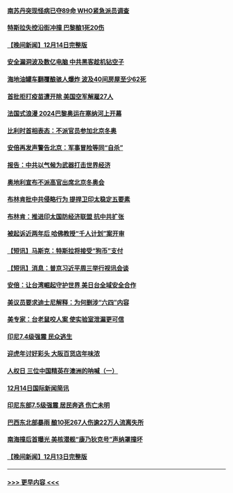 #### [南苏丹突现怪病已夺89命 WHO紧急派员调查](../pages/prog202/a103294435.md?t=12151801) 
#### [特斯拉失控沿街冲撞 巴黎酿1死20伤](../pages/prog202/a103294368.md?t=12151801) 
#### [【晚间新闻】12月14日完整版](../pages/prog202/a103294274.md?t=12151801) 
#### [安全漏洞波及数亿电脑 中共黑客趁机钻空子](../pages/prog202/a103293995.md?t=12151801) 
#### [海地油罐车翻覆酿骇人爆炸 波及40间房屋至少62死](../pages/prog202/a103294266.md?t=12151801) 
#### [首批拒打疫苗遭开除 美国空军解雇27人](../pages/prog202/a103293997.md?t=12151801) 
#### [法国式浪漫 2024巴黎奥运在塞纳河上开幕](../pages/prog202/a103294076.md?t=12151801) 
#### [比利时首相表态：不派官员参加北京冬奥](../pages/prog202/a103293740.md?t=12151801) 
#### [安倍再发声警告北京：军事冒险等同“自杀”](../pages/prog202/a103293923.md?t=12151801) 
#### [报告：中共以气候为武器打击世界经济](../pages/prog202/a103293872.md?t=12151801) 
#### [奥地利宣布不派高官出席北京冬奥会](../pages/prog202/a103293822.md?t=12151801) 
#### [布林肯批中共侵略行为 提捍卫印太稳定五要素](../pages/prog202/a103293718.md?t=12151801) 
#### [布林肯：推进印太国防经济联盟 抗中共扩张](../pages/prog202/a103293797.md?t=12151801) 
#### [被起诉近两年后 哈佛教授“千人计划”案开审](../pages/prog202/a103293644.md?t=12151801) 
#### [【短讯】马斯克：特斯拉将接受“狗币”支付](../pages/prog202/a103293781.md?t=12151801) 
#### [【短讯】消息：普京习近平周三举行视讯会谈](../pages/prog202/a103293716.md?t=12151801) 
#### [安倍：让台湾崛起守护世界 美日台全域安全合作](../pages/prog202/a103293689.md?t=12151801) 
#### [美议员要求迪士尼解释：为何删涉“六四”内容](../pages/prog202/a103293639.md?t=12151801) 
#### [美专家：台老鼠咬人案 使实验室泄漏更可信](../pages/prog202/a103293561.md?t=12151801) 
#### [印尼7.4级强震 民众逃生](../pages/prog202/a103293524.md?t=12151801) 
#### [迎虎年讨好彩头 大阪百货店年味浓](../pages/prog202/a103293518.md?t=12151801) 
#### [人权日 三位中国精英在澳洲的呐喊（一）](../pages/prog202/a103293534.md?t=12151801) 
#### [12月14日国际新闻简讯](../pages/prog202/a103293485.md?t=12151801) 
#### [印尼东部7.5级强震 居民奔逃 伤亡未明](../pages/prog202/a103293372.md?t=12151801) 
#### [巴西东北部暴雨 酿10死267人伤逾22万人流离失所](../pages/prog202/a103293104.md?t=12151801) 
#### [南海撞后首曝光 美核潜舰“康乃狄克号”声纳罩撞坏](../pages/prog202/a103293163.md?t=12151801) 
#### [【晚间新闻】12月13日完整版](../pages/prog202/a103293106.md?t=12151801) 

----
#### [ >>> 更早内容 <<< ](../indexes/prog202-earlier.md)
